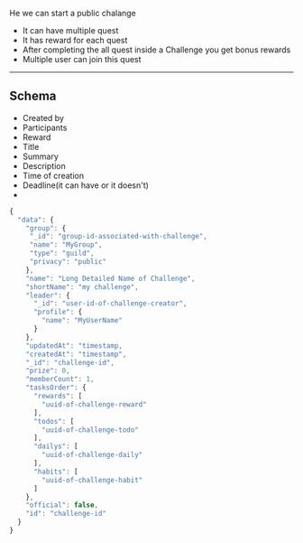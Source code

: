 He we can start a public chalange
- It can have multiple quest
- It has reward for each quest
- After completing the all quest inside a Challenge you get bonus rewards
- Multiple user can join this quest


----
## Schema

- Created by
- Participants
- Reward
- Title
- Summary
- Description
- Time of creation
- Deadline(it can have or it doesn't)
- 



```js
{
  "data": {
    "group": {
     "_id": "group-id-associated-with-challenge",
     "name": "MyGroup",
     "type": "guild",
     "privacy": "public"
    },
    "name": "Long Detailed Name of Challenge",
    "shortName": "my challenge",
    "leader": {
      "_id": "user-id-of-challenge-creator",
      "profile": {
        "name": "MyUserName"
      }
    },
    "updatedAt": "timestamp,
    "createdAt": "timestamp",
    "_id": "challenge-id",
    "prize": 0,
    "memberCount": 1,
    "tasksOrder": {
      "rewards": [
        "uuid-of-challenge-reward"
      ],
      "todos": [
        "uuid-of-challenge-todo"
      ],
      "dailys": [
        "uuid-of-challenge-daily"
      ],
      "habits": [
        "uuid-of-challenge-habit"
      ]
    },
    "official": false,
    "id": "challenge-id"
  }
}
```
